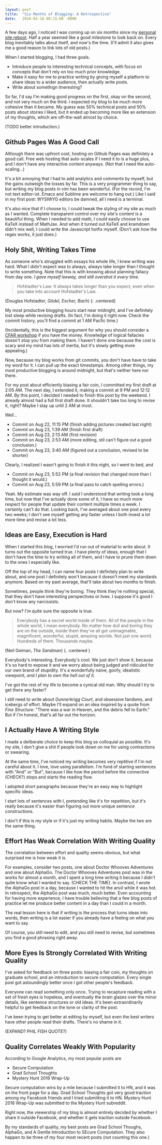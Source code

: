 ```yaml
---
layout: post
title:  "Six Months of Blogging: A Retrospective"
date:   2016-02-18 00:15:00 -0800
---
```


A few days ago, I noticed I was coming up on six months since my
[personal site reboot](http://www.alexirpan.com/2015/08/18/hello-world-again.html).
Half a year seemed like a good milestone to look back on.
Every blog inevitably talks about itself, and now's the time.
(I'll admit it also gives me a good reason to link lots of old posts.)

When I started blogging, I had three goals.

* Introduce people to interesting technical concepts, with focus on concepts that
don't rely on too much prior knowledge.
* Make it easy for me to practice writing by giving myself a platform to share
ideas to a wider audience, then actually write posts.
* Write about somethign itneresting?

So far, I'd say I'm making good progress on the first, okay on the second, and
not very much on the third. I expected my blog to be much more cohesive than
it became. My guess was 50% technical posts and 50% posts about stories I liked,
but it ended up becoming more like an extension of my thoughts, which are
off-the-wall almost by choice.

(TODO better introduction.)


Github Pages Was A Good Call
------------------------------------------------------------------------------

Although there was upfront cost, hosting on Github Pages was definitely a good
call. Free web hosting that auto-scales if I need it to is a huge plus, and I
don't have any interactive content anyways. (Not that I need the auto-scaling...)

It's a bit annoying that I had to add analytics and comments by myself,
but the gains outweigh the losses by far. This is a very programmer thing to
say, but writing my blog posts in vim has been wonderful. (For the record,
I'm not text editor-ist. Emacs and Sublime are welcome to hang out.)
Like I said in my first post: WYSIWYG editors be damned, all I need is a
terminal.

It's also nice that if I choose to, I could tweak the styling of my site
as much as I wanted. Complete transparent control over my site's content is
a beautiful thing. When I needed to add math, I could easily choose to use
KaTeX instead of MathJax. And when it turned out KaTeX and kramdown didn't
mix well, I could write the Javascript hotfix myself.
(Don't ask how the regex works, it just does.)



Holy Shit, Writing Takes Time
------------------------------------------------------------------------------

As someone who's struggled with essays his whole life, I knew writing was hard.
What I didn't expect was to always, always take longer than I thought to
write something. Note that this is with knowing about planning fallacy from
day one. *I gave myself leeway, and still overshot it every time.*

> Hofstadter's Law: It always takes longer than you expect, even when you take into account Hofstadter's Law.

(Douglas Hofstadter, *Gödel, Escher, Bach*)
{: .centered}

My most productive blogging hours start near midnight, and I've definitely
lost sleep while revising drafts. (In fact, I'm doing it right now. Check
the commit history, you'll find a commit at 1 AM Pacfic time.)

(Incidentally, this is the biggest argument for why you should consider
a [CFAR workshop](http://rationality.org/workshops/) if you have the money.
Knowledge of logical fallacies doesn't
stop you from making them. I haven't done one because the cost is scary and my
mind has lots of inertia, but it's slowly getting more appealing.)

Now, because my blog works from git commits, you don't have have to take my word
for it. I can pull up the exact timestamps. Among other things, my most productive
blogging is around midnight, but that's neither here nor there.

For my post about efficiently biasing a fair coin, I committed my first draft
at 2:05 AM. The next day, I extended it, making a commit at 9 PM and 12:12 AM.
By this point, I decided I needed to finish this post by the weekend. I already
almost had a full first draft done. It shouldn't take too long to revise it, right?
Maybe I stay up until 2 AM at most.

Well...

* Commit on Aug 22, 11:15 PM (finish adding pictures created last night)
* Commit on Aug 23, 1:39 AM (finish first draft)
* Commit on Aug 23, 2:13 AM (first revision)
* Commit on Aug 23, 2:53 AM (more editing, stil can't figure out a good conclusion.)
* Commit on Aug 23, 3:40 AM (figured out a conclusion, revised to be shorter)

Clearly, I realized I wasn't going to finish it this night, so I went to bed, and

* Commit on Aug 23, 5:52 PM (a final revision that changed more than I thought it would.)
* Commit on Aug 23, 5:59 PM (a final pass to catch spelling errors.)

Yeah. My estimate was way off. I *said* I understood that writing took a long time,
but now that I've actually done some of it, I have so much more respect for people
that update their content multiple times a week. I certainly can't do that.
Looking back, I've averaged about one post every two weeks; I don't see myself
getting any faster unless I both invest a lot more time and revise a lot less.


Ideas are Easy, Execution is Hard
-------------------------------------------------------------------------------

When I started this blog, I worried I'd run out of material to write about.
It turns out the opposite turned true. I have plenty of ideas, enough that I
don't have the time to try writing all of them, and I have to prune them down
to the ones I especially like.

Off the top of my head, I can name four posts I definitely plan to write about,
and one post I definitely won't because it doesn't meet my standards anymore.
Based on my past average, that'll take about two months to finish.

Sometimes, people think they're boring. They think they're nothing special, that
they don't have interesting perspectives or lives. I suppose it's good I don't
know any narcissists.

But now? I'm quite sure the opposite is true.

> Everybody has a secret world inside of them. All of the
> people in the whole world, I mean everybody. No matter how dull and boring they
> are on the outside, inside them they've all got unimaginable, magnificent,
> wonderful, stupid, amazing worlds. Not just one world. Hundreds of them.
> Thousands maybe.

(Neil Geiman, *The Sandman*)
{. :centered }

Everybody's interesting. Everybody's cool. We just don't show it, because it's
so hard to expose it and we worry about being judged and ridiculed for our
own brand of stupidity. It's a wonderfully naive, goofy, idealistic viewpoint,
*and I plan to own the hell out of it.*

I've got the rest of my life to become a cynical old man. Why should I try
to get there any faster?

I still need to write about *Gunnerkrigg Court*, and obsessive fandoms, and
icebergs of effort. Maybe I'll expand on an idea inspired by a quote from
*Fine Structure*: "There was a war in Heaven, and the debris fell to Earth."
But if I'm honest, that's all far out the horizon.


I Actually Have A Writing Style
-------------------------------------------------------------------------------

I made a deliberate choice to keep this blog as colloquial as possible. It's
my site, I don't give a shit if people look down on me for using contractions
or swearing.

At the same time, I've noticed my writing becomes very reptitive if I'm not careful
about it. I love, love using parallelism. I'm fond of starting sentences with
"And" or "But", because I like how the period before the connective (CHECK?)
stops and starts the reading flow.

I adopted short paragraphs because they're an easy way to highlight specific
ideas.

I start lots of sentences with I, pretending like it's for repetition, but
it's really because it's easier than figuring out more unique sentence
constructions.

I don't if this is my style or if it's just my writing habits. Maybe the two
are the same thing.


Effort Has Weak Correlation With Writing Quality
-------------------------------------------------------------------------------

The correlation between effort and quality seems obvious, but what surprised
me is how weak it is.

For examples, consider two posts, one about Doctor Whooves Adventures and one
about AlphaGo. The Doctor Whooves Adventures post was in the works for almost
a month, and I spent a long time writing it because I didn't quite know what
I wanted to say. (CHECK THE TIME). In contrast, I wrote the AlphaGo post in a day,
because I wanted to hit the anvil while it was hot. In retrospect, the AlphaGo
post was much, much better. Even accounting for having more experience, I have
trouble believing that a few blog posts of practice let me produce better
content in a day than I could in a month.

The real lesson here is that if writing is the process that turns ideas into
words, then writing is a lot easier if you already have a feeling on what
you want to say.

Of course, you still need to edit, and you still need to revise, but sometimes
you find a good phrasing right away.


More Eyes Is Strongly Correlated With Writing Quality
------------------------------------------------------------------------------

I've asked for feedback on three posts: biasing a fair coin, my thoughts on
graduate school, and an introduction to secure computation. Every single
post got astoundingly better once I got other people's feedback.

Everyone can read something only once. Trying to recapture reading with a set
of fresh eyes is hopeless, and eventually the brain glazes over the minor details,
like sentence structures or old ideas. It's been extraordinarily helpful to
get feedback on the tone or clarity of the post.

I've been trying to get better at editing by myself, but even the best writers
have other people read their drafts. There's no shame in it.

(EXPAND? PHIL FISH QUOTE?)


Quality Correlates Weakly With Popularity
------------------------------------------------------------------------------

According to Google Analytics, my most popular posts are

* Secure Computation
* Grad School Thoughts
* Mystery Hunt 2016 Wrap-Up

Secure computation wins by a mile because I submitted it to HN, and it was
on the front page for a day. Grad School Thoughts got very good traction
among my Facebook friends and I tried submitting it to HN. Mystery Hunt 2016 Wrap-Up
was submitted to the Mystery Hunt subreddit.

Right now, the viewership of my blog is almost entirely decided by whether I
share it outside Facebook, and whether it gets traction outside Facebook.

By my standards of quality, my best posts are Grad School Thoughs, AlphaGo,
and A Gentle Introduction to SEcure Computation. They also happen to be three
of my four most recent posts (not counting this one.)



